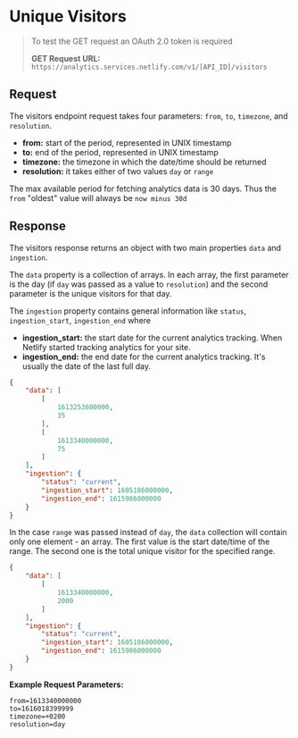 # Unique Visitors

> To test the GET request an OAuth 2.0 token is required
>
> **GET Request URL:** `https://analytics.services.netlify.com/v1/[API_ID]/visitors`

## Request

The visitors endpoint request takes four parameters: `from`, `to`, `timezone`, and `resolution`.

- **from:** start of the period, represented in UNIX timestamp
- **to:** end of the period, represented in UNIX timestamp
- **timezone:** the timezone in which the date/time should be returned
- **resolution:** it takes either of two values `day` or `range`

The max available period for fetching analytics data is 30 days. Thus the `from` "oldest" value will always be `now minus 30d`

## Response

The visitors response returns an object with two main properties `data` and `ingestion`.

The `data` property is a collection of arrays. In each array, the first parameter is the day (if `day` was passed as a value to `resolution`) and the second parameter is the unique visitors for that day.

The `ingestion` property contains general information like `status`, `ingestion_start`, `ingestion_end` where

- **ingestion_start:** the start date for the current analytics tracking. When Netlify started tracking analytics for your site.
- **ingestion_end:** the end date for the current analytics tracking. It's usually the date of the last full day.

```json
{
    "data": [
        [
            1613253600000,
            35
        ],
        [
            1613340000000,
            75
        ]
    ],
    "ingestion": {
        "status": "current",
        "ingestion_start": 1605186000000,
        "ingestion_end": 1615986000000
    }
}
```

In the case `range` was passed instead of `day`, the `data` collection will contain only one element - an array. The first value is the start date/time of the range. The second one is the total unique visitor for the specified range.

```json
{
    "data": [
        [
            1613340000000,
            2000
        ]
    ],
    "ingestion": {
        "status": "current",
        "ingestion_start": 1605186000000,
        "ingestion_end": 1615986000000
    }
}
```

**Example Request Parameters:**

```text
from=1613340000000
to=1616018399999
timezone=+0200
resolution=day
```

